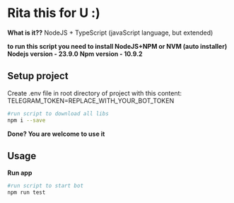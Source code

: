 # Rita this for U :)

**What is it??**
NodeJS + TypeScript (javaScript language, but extended)

**to run this script you need to install NodeJS+NPM or NVM (auto installer)**
**Nodejs version - 23.9.0**
**Npm version - 10.9.2**


## Setup project 
Create .env file in root directory of project
with this content:
TELEGRAM_TOKEN=REPLACE_WITH_YOUR_BOT_TOKEN

```bash
#run script to download all libs
npm i --save
```
**Done? You are welcome to use it**

## Usage


**Run app**
```bash
#run script to start bot
npm run test 
```
